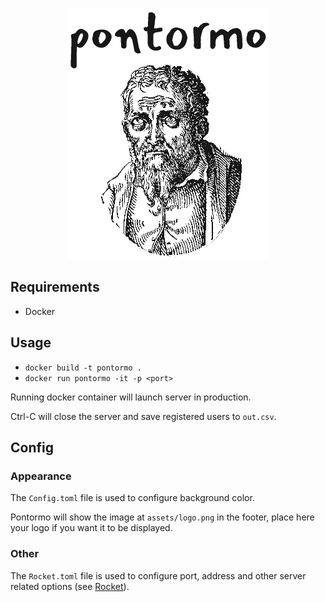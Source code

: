 <p align="center">
  <img src="https://github.com/Zeegomo/pontormo/raw/master/images/pontormo.png"/>
</p>

## Requirements
* Docker

## Usage
* `docker build -t pontormo .`
* `docker run pontormo -it -p <port>`

Running docker container will launch server in production.

Ctrl-C will close the server and save registered users to `out.csv`.

## Config

### Appearance
The `Config.toml` file is used to configure background color.

Pontormo will show the image at `assets/logo.png` in the footer, place here your logo if you want it to be displayed.

### Other
The `Rocket.toml` file is used to configure port, address and other server related options (see [Rocket](https://rocket.rs)).
